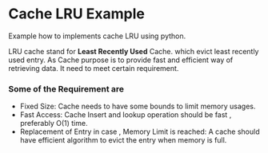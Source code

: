 # Cache LRU Example
Example how to implements cache LRU using python.

LRU cache stand for **Least Recently Used** Cache. which evict least recently used entry. As Cache purpose is to provide fast and efficient way of retrieving data. It need to meet certain requirement.
### Some of the Requirement are
* Fixed Size: Cache needs to have some bounds to limit memory usages.
* Fast Access: Cache Insert and lookup operation should be fast , preferably O(1) time.
* Replacement of Entry in case , Memory Limit is reached: A cache should have efficient algorithm to evict the entry when memory is full.
